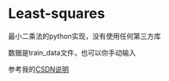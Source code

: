 # Least-squares

最小二乘法的python实现，没有使用任何第三方库

数据是train_data文件，也可以你手动输入

参考我的[CSDN说明](https://blog.csdn.net/yzy_1996/article/details/81064140)